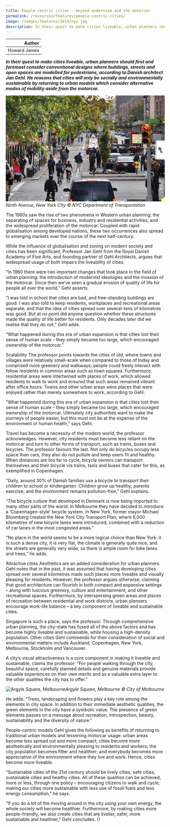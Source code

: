 ```yaml
---
title: People-centric cities - beyond modernism and the motorcar
permalink: /resources/features/people-centric-cities/
image: /images/features/2014/nyc.jpg
description: In their quest to make cities liveable, urban planners should first and foremost consider conventional designs where buildings, streets and open spaces are modelled for pedestrians, according to Danish architect Jan Gehl. He reasons that cities will only be socially and environmentally sustainable by returning to urban models which consider alternative modes of mobility aside from the motorcar.
---
```


| Author |
|---:|
| Howard James |

***In their quest to make cities liveable, urban planners should first and foremost consider conventional designs where buildings, streets and open spaces are modelled for pedestrians, according to Danish architect Jan Gehl. He reasons that cities will only be socially and environmentally sustainable by returning to urban models which consider alternative modes of mobility aside from the motorcar.***

![Ninth Avenue, New York City](/images/features/2014/nyc.jpg/)*Ninth Avenue, New York City © NYC Department of Transportation*

The 1960s saw the rise of two phenomena in Western urban planning: the separating of spaces for business, industry and residential activities, and the widespread proliferation of the motorcar. Coupled with rapid globalisation among developed nations, these two occurrences also spread to emerging markets over the course of the next half-century.

While the influence of globalisation and zoning on modern society and cities has been significant, Professor Jan Gehl from the Royal Danish Academy of Fine Arts, and founding partner of Gehl Architects, argues that widespread usage of both impairs the liveability of cities.

“In 1960 there were two important changes that took place in the field of urban planning: the introduction of modernist ideologies and the invasion of the motorcar. Since then we’ve seen a gradual erosion of quality of life for people all over the world,” Gehl asserts.

“I was told in school that cities are bad, and free-standing buildings are good. I was also told to keep residents, workplaces and recreational areas separate; and that the idea of cities spread over several-tens of kilometres was good. But at no point did anyone question whether these structures made the quality of life better for residents. Only decades later did we realise that they do not,” Gehl adds.

“What happened during this era of urban expansion is that cities lost their sense of human scale – they simply became too large, which encouraged ownership of the motorcar.”

Scalability
The professor points towards the cities of old, where towns and villages were relatively small-scale when compared to those of today and comprised more greenery and walkways; people could freely interact with fellow residents in common areas such as town squares. Furthermore, residential areas were intertwined with places of work, which allowed residents to walk to work and ensured that such areas remained vibrant after office hours. Towns and other urban areas were places that were enjoyed rather than merely somewhere to work, according to Gehl.

“What happened during this era of urban expansion is that cities lost their sense of human scale – they simply became too large, which encouraged ownership of the motorcar. Ultimately city authorities want to make the journeys of people easier, but this must not be at the expense of the environment or human health,” says Gehl.

Travel has become a necessity of the modern world, the professor acknowledges. However, city residents must become less reliant on the motorcar and turn to other forms of transport, such as trains, buses and bicycles. The professor favours the last. Not only do bicycles occupy less space than cars, they also do not pollute and keep users fit and healthy. When distances are too far to cycle, bicycle owners can transport themselves and their bicycle via trains, taxis and buses that cater for this, as exemplified in Copenhagen.

“Daily, around 30% of Danish families use a bicycle to transport their children to school or kindergarten. Children grow up healthy; parents exercise; and the environment remains pollution-free,” Gehl explains.

“The bicycle culture that developed in Denmark is now being imported to many other parts of the world. In Melbourne they have decided to introduce a ‘Copenhagen-style’ bicycle system. In New York, former mayor Michael Bloomberg created the New York City Transport Plan, where 6,000 kilometres of new bicycle lanes were introduced, combined with a reduction of car lanes in the most congested areas.”

“No place in the world seems to be a more logical choice than New York: it is such a dense city, it is very flat, the climate is generally quite nice, and the streets are generally very wide, so there is ample room for bike lanes and trees,” he adds.

Attractive cities
Aesthetics are an added consideration for urban planners. Gehl notes that in the past, it was assumed that having developing cities spread over several kilometres made such places more liveable and visually pleasing for residents. However, the professor argues otherwise, claiming that good architecture can flourish in both compact and expansive settings – along with luscious greenery, culture and entertainment, and other recreational spaces. Furthermore, by interspersing green areas and places of recreation between residential and work districts, urban planners encourage work-life balance – a key component of liveable and sustainable cities.

Singapore is such a place, says the professor. Through comprehensive urban planning, the city-state has fused all of the above factors and has become highly liveable and sustainable, while housing a high-density population. Other cities Gehl commends for their consideration of social and environmental matters include Auckland, Copenhagen, New York, Melbourne, Stockholm and Vancouver.

A city’s visual attractiveness is a core component in making it liveable and sustainable, claims the professor: “For people walking through the city, beautiful space, carefully planned details and genuine materials provide valuable experiences on their own merits and as a valuable extra layer to the other qualities the city has to offer.”

![Argyle Square, Melbourne](/images/features/2014/argyle-square.jpg/)*Argyle Square, Melbourne © City of Melbourne*

He adds: “Trees, landscaping and flowers play a key role among the elements in city space. In addition to their immediate aesthetic qualities, the green elements in the city have a symbolic value. The presence of green elements passes on a message about recreation, introspection, beauty, sustainability and the diversity of nature.”

People-centric models
Gehl gives the following as benefits of returning to traditional urban models and lessening motorcar usage: urban areas become less spread out and more compact; cities become more aesthetically and environmentally pleasing to residents and workers; the city population becomes fitter and healthier; and everybody becomes more appreciative of the environment where they live and work. Hence, cities become more liveable.

“Sustainable cities of the 21st century should be lively cities, safe cities, sustainable cities and healthy cities. All of these qualities can be achieved, more or less, through one policy – encouraging citizens to walk and cycle, making our cities more sustainable with less use of fossil fuels and less energy consumption,” he says.

“If you do a lot of the moving around in the city using your own energy, the whole society will become healthier. Furthermore, by making cities more people-friendly, we also create cities that are livelier, safer, more sustainable and healthier,” Gehl concludes. **<font color="#967942">O</font>**
